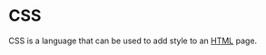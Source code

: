 # CSS

CSS is a language that can be used to add style to an [HTML](/wiki/HTML) page.































